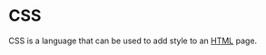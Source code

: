 # CSS

CSS is a language that can be used to add style to an [HTML](/wiki/HTML) page.































